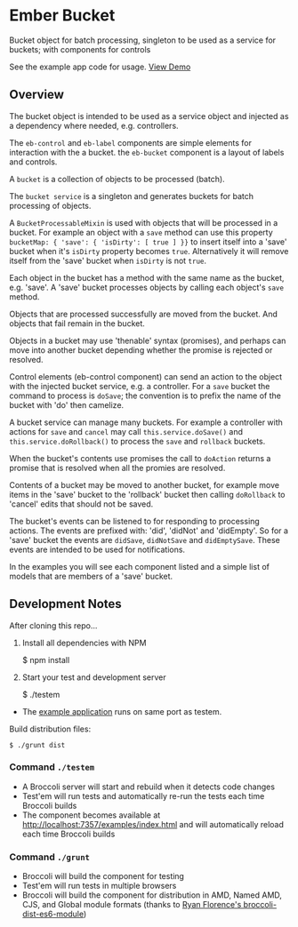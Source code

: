 # Ember Bucket

Bucket object for batch processing, singleton to be used as a service for buckets; with components for controls

See the example app code for usage. [View Demo](http://pixelhandler.github.io/ember-bucket/)

## Overview

The bucket object is intended to be used as a service object and injected as a dependency where needed, e.g. controllers.

The `eb-control` and `eb-label` components are simple elements for interaction with the a bucket. the `eb-bucket` component is a layout of labels and controls.

A `bucket` is a collection of objects to be processed (batch).

The `bucket service` is a singleton and generates buckets for batch processing of objects.

A `BucketProcessableMixin` is used with objects that will be processed in a bucket. For example an object with a `save` method can use this property `bucketMap: { 'save': { 'isDirty': [ true ] }}` to insert itself into a 'save' bucket when it's `isDirty` property becomes `true`. Alternatively it will remove itself from the 'save' bucket when `isDirty` is not `true`.

Each object in the bucket has a method with the same name as the bucket, e.g. 'save'. A 'save' bucket processes objects by calling each object's `save` method.

Objects that are processed successfully are moved from the bucket. And objects that fail remain in the bucket.

Objects in a bucket may use 'thenable' syntax (promises), and perhaps can move into another bucket depending whether the promise is rejected or resolved.

Control elements (eb-control component) can send an action to the object with the injected bucket service, e.g. a controller. For a `save` bucket the command to process is `doSave`; the convention is to prefix the name of the bucket with 'do' then camelize.

A bucket service can manage many buckets. For example a controller with actions for `save` and `cancel` may call `this.service.doSave()` and `this.service.doRollback()` to process the `save` and `rollback` buckets.

When the bucket's contents use promises the call to `doAction` returns a promise that is resolved when all the promies are resolved.

Contents of a bucket may be moved to another bucket, for example move items in the 'save' bucket to the 'rollback' bucket then calling `doRollback` to 'cancel' edits that should not be saved.

The bucket's events can be listened to for responding to processing actions. The events are prefixed with: 'did', 'didNot' and 'didEmpty'. So for a 'save' bucket the events are `didSave`, `didNotSave` and `didEmptySave`. These events are intended to be used for notifications.

In the examples you will see each component listed and a simple list of models that are members of a 'save' bucket.

## Development Notes

After cloning this repo...

1) Install all dependencies with NPM

    $ npm install

2) Start your test and development server

    $ ./testem

* The [example application][example] runs on same port as testem.

Build distribution files:

    $ ./grunt dist


### Command `./testem`

* A Broccoli server will start and rebuild when it detects code changes
* Test'em will run tests and automatically re-run the tests each time Broccoli builds
* The component becomes available at <http://localhost:7357/examples/index.html> and will automatically reload each time Broccoli builds

### Command `./grunt`

* Broccoli will build the component for testing
* Test'em will run tests in multiple browsers
* Broccoli will build the component for distribution in AMD, Named AMD, CJS, and Global module formats (thanks to [Ryan Florence's broccoli-dist-es6-module][es6-dist])


[emberella-component-blueprint]: https://github.com/realityendshere/emberella-component-blueprint "blueprint"
[emberella]: https://github.com/realityendshere/emberella "Emberella"
[example]: http://localhost:7357/examples/index.html "Example Components and App"
[es6-dist]: https://github.com/rpflorence/broccoli-dist-es6-module "broccoli-dist-es6-module"
